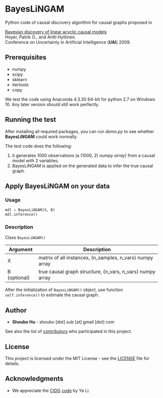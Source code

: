 # BayesLiNGAM

Python code of causal discovery algorithm for causal graphs proposed in

[Bayesian discovery of linear acyclic causal models](https://arxiv.org/abs/1205.2641)  
Hoyer, Patrik O., and Antti Hyttinen.  
Conference on Uncertainty in Artificial Intelligence (**UAI**) 2009.

## Prerequisites

- numpy
- scipy
- sklearn
- itertools
- copy

We test the code using Anaconda 4.3.30 64-bit for python 2.7 on Windows 10. Any later version should still work perfectly.

## Running the test

After installing all required packages, you can run *demo.py* to see whether **BayesLiNGAM** could work normally.

The test code does the following:

1. it generates 1000 observations (a (1000, 2) *numpy array*) from a causal model with 2 variables;
2. BayesLiNGAM is applied on the generated data to infer the true causal graph.

## Apply **BayesLiNGAM** on your data

### Usage

```python
mdl = BayesLiNGAM(X, B)
mdl.inference()
```

### Description

Class `BayesLiNGAM()`

| Argument  | Description  |
|---|---|
|X | matrix of all instances, (n_samples, n_vars) numpy array |
|B (optional) | true causal graph structure, (n_vars, n_vars) numpy array |

After the initialization of `BayesLiNGAM()` object, use function `self.inference()` to estimate the causal graph.

## Author

- **Shoubo Hu** - shoubo [dot] sub [at] gmail [dot] com

See also the list of [contributors](https://github.com/amber0309/Multidomain-Discriminant-Analysis/graphs/contributors) who participated in this project.

## License

This project is licensed under the MIT License - see the [LICENSE](LICENSE) file for details.

## Acknowledgments

- We appreciate the [CIDG](https://aaai.org/ocs/index.php/AAAI/AAAI18/paper/view/16595) [code](https://mingming-gong.github.io/papers/CIDG.zip) by Ya Li.
